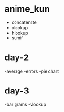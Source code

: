 # anime_kun

- concatenate
- xlookup
- hlookup
- sumif
# day-2
-average
-errors
-pie chart
# day-3
-bar grams
-vlookup
